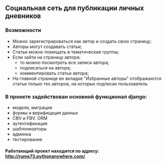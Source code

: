 ## Социальная сеть для публикации личных дневников

### Возможности

- Можно зарегистрироваться как автор и создать свою страницу;
- Авторы могут создавать статьи;
- Статьи можно помещать в тематические группы;
- Если зайти на страницу автора:
    + то можно посмотреть все записи автора;
    + подписаться на автора;
    + комментировать статьи автора;
- На главной странице во вкладке "Избранные авторы" отображаются статьи только тех авторов, на которых подписан пользователь

### В проекте задействован основной функционал django:

- модели, миграции
- формы и верифицация данных
- CBV и FBV. ORM
- аутентификация
- шаблонизаторы
- админка
- тестирование

#### Работающий проект находится по адресу: http://rume73.pythonanywhere.com/

